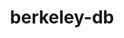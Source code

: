 ---
title: "berkeley-db"
layout: cache
categories: [package, v0.18.0]
meta: {"versions": ["18.1.40"], "compilers": ["gcc@=7.5.0", "gcc@=8.4.0"], "oss": ["ubuntu18.04"], "platforms": ["linux"], "targets": ["x86_64"], "stacks": ["build_systems", "data-vis-sdk", "e4s", "radiuss", "root", "tutorial"], "num_specs": 2, "num_specs_by_stack": {"root": 2, "tutorial": 2, "data-vis-sdk": 1, "build_systems": 1, "radiuss": 1, "e4s": 1}}
spec_details: [{"hash": "q6tqmmmitkatscuadcwn6ea32iscs55k", "compiler": "gcc@=7.5.0", "versions": ["18.1.40"], "os": "ubuntu18.04", "platform": "linux", "target": "x86_64", "variants": ["+cxx", "~docs", "patches=b231fcc", "+stl"], "stacks": ["root", "tutorial", "data-vis-sdk", "build_systems", "radiuss", "e4s"], "size": "-", "tarball": "https://binaries.spack.io/releases/v0.18.0/build_cache/linux-ubuntu18.04-x86_64/gcc-7.5.0/berkeley-db-18.1.40/linux-ubuntu18.04-x86_64-gcc-7.5.0-berkeley-db-18.1.40-q6tqmmmitkatscuadcwn6ea32iscs55k.spack"}, {"hash": "johvuo37ta4fvksrev2oim5wq4nkwba7", "compiler": "gcc@=8.4.0", "versions": ["18.1.40"], "os": "ubuntu18.04", "platform": "linux", "target": "x86_64", "variants": ["+cxx", "~docs", "patches=b231fcc", "+stl"], "stacks": ["root", "tutorial"], "size": "-", "tarball": "https://binaries.spack.io/releases/v0.18.0/build_cache/linux-ubuntu18.04-x86_64/gcc-8.4.0/berkeley-db-18.1.40/linux-ubuntu18.04-x86_64-gcc-8.4.0-berkeley-db-18.1.40-johvuo37ta4fvksrev2oim5wq4nkwba7.spack"}]
---